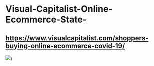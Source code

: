# Visual-Capitalist-Online-Ecommerce-State-
## https://www.visualcapitalist.com/shoppers-buying-online-ecommerce-covid-19/

![](https://2oqz471sa19h3vbwa53m33yj-wpengine.netdna-ssl.com/wp-content/uploads/2020/04/ecommerce-covid-19-sales.jpg))
